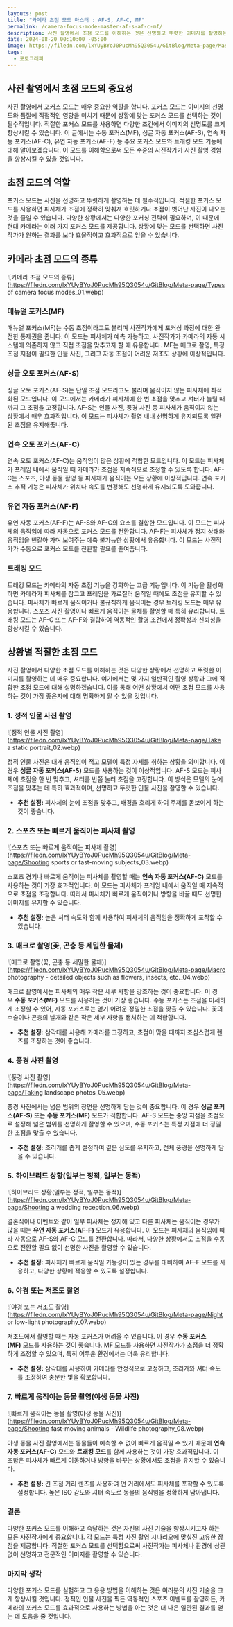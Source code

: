 ```yaml
---
layouts: post
title: "카메라 초점 모드 마스터 : AF-S, AF-C, MF"
permalink: /camera-focus-mode-master-af-s-af-c-mf/
description: 사진 촬영에서 초점 모드를 이해하는 것은 선명하고 뚜렷한 이미지를 촬영하는 데 매우 중요합니다. 이 아티클에서는 정적 인물 사진, 스포츠, 매크로 촬영 등 다양한 상황에서 적절한 초점 모드를 선택하고 활용하는 방법을 자세히 설명합니다. 포커스 모드의 특성과 트래킹 기능을 통해 촬영 기술을 향상시켜 보세요.
date: 2024-08-20 00:10:00 -05:00
image: https://filedn.com/lxYUyBYoJ0PucMh95Q3054u/GitBlog/Meta-page/Mastering%20camera%20focus%20modes.webp
tags:
  - 포토그래피
---
```

## 사진 촬영에서 초점 모드의 중요성

사진 촬영에서 포커스 모드는 매우 중요한 역할을 합니다. 포커스 모드는 이미지의 선명도와 품질에 직접적인 영향을 미치기 때문에 상황에 맞는 포커스 모드를 선택하는 것이 필수적입니다. 적절한 포커스 모드를 사용하면 다양한 조건에서 이미지의 선명도를 크게 향상시킬 수 있습니다. 이 글에서는 수동 포커스(MF), 싱글 자동 포커스(AF-S), 연속 자동 포커스(AF-C), 유연 자동 포커스(AF-F) 등 주요 포커스 모드와 트래킹 모드 기능에 대해 알아보겠습니다. 이 모드를 이해함으로써 모든 수준의 사진작가가 사진 촬영 경험을 향상시킬 수 있을 것입니다.

## 초점 모드의 역할

포커스 모드는 사진을 선명하고 뚜렷하게 촬영하는 데 필수적입니다. 적절한 포커스 모드를 사용하면 피사체가 초점에 정확히 맞춰져 흐릿하거나 초점이 벗어난 사진이 나오는 것을 줄일 수 있습니다. 다양한 상황에서는 다양한 포커싱 전략이 필요하며, 이 때문에 현대 카메라는 여러 가지 포커스 모드를 제공합니다. 상황에 맞는 모드를 선택하면 사진작가가 원하는 결과를 보다 효율적이고 효과적으로 얻을 수 있습니다.

## 카메라 초점 모드의 종류
![카메라 초점 모드의 종류](https://filedn.com/lxYUyBYoJ0PucMh95Q3054u/GitBlog/Meta-page/Types of camera focus modes_01.webp) 
### **매뉴얼 포커스(MF)**

매뉴얼 포커스(MF)는 수동 초점이라고도 불리며 사진작가에게 포커싱 과정에 대한 완전한 통제권을 줍니다. 이 모드는 피사체가 예측 가능하고, 사진작가가 카메라의 자동 시스템에 의존하지 않고 직접 초점을 맞추고자 할 때 유용합니다. MF는 매크로 촬영, 특정 초점 지점이 필요한 인물 사진, 그리고 자동 초점이 어려운 저조도 상황에 이상적입니다.

### **싱글 오토 포커스(AF-S)**

싱글 오토 포커스(AF-S)는 단일 초점 모드라고도 불리며 움직이지 않는 피사체에 최적화된 모드입니다. 이 모드에서는 카메라가 피사체에 한 번 초점을 맞추고 셔터가 눌릴 때까지 그 초점을 고정합니다. AF-S는 인물 사진, 풍경 사진 등 피사체가 움직이지 않는 상황에서 매우 효과적입니다. 이 모드는 피사체가 촬영 내내 선명하게 유지되도록 일관된 초점을 유지해줍니다.

### **연속 오토 포커스(AF-C)**

연속 오토 포커스(AF-C)는 움직임이 많은 상황에 적합한 모드입니다. 이 모드는 피사체가 프레임 내에서 움직일 때 카메라가 초점을 지속적으로 조정할 수 있도록 합니다. AF-C는 스포츠, 야생 동물 촬영 등 피사체가 움직이는 모든 상황에 이상적입니다. 연속 포커스 추적 기능은 피사체가 위치나 속도를 변경해도 선명하게 유지되도록 도와줍니다.

### **유연 자동 포커스(AF-F)**

유연 자동 포커스(AF-F)는 AF-S와 AF-C의 요소를 결합한 모드입니다. 이 모드는 피사체의 움직임에 따라 자동으로 포커스 모드를 전환합니다. AF-F는 피사체가 정지 상태와 움직임을 번갈아 가며 보여주는 예측 불가능한 상황에서 유용합니다. 이 모드는 사진작가가 수동으로 포커스 모드를 전환할 필요를 줄여줍니다.

### 트래킹 모드

트래킹 모드는 카메라의 자동 초점 기능을 강화하는 고급 기능입니다. 이 기능을 활성화하면 카메라가 피사체를 잠그고 프레임을 가로질러 움직일 때에도 초점을 유지할 수 있습니다. 피사체가 빠르게 움직이거나 불규칙하게 움직이는 경우 트래킹 모드는 매우 유용합니다. 스포츠 사진 촬영이나 빠르게 움직이는 물체를 촬영할 때 특히 유리합니다. 트래킹 모드는 AF-C 또는 AF-F와 결합하여 역동적인 촬영 조건에서 정확성과 신뢰성을 향상시킬 수 있습니다.

## 상황별 적절한 초점 모드

사진 촬영에서 다양한 초점 모드를 이해하는 것은 다양한 상황에서 선명하고 뚜렷한 이미지를 촬영하는 데 매우 중요합니다. 여기에서는 몇 가지 일반적인 촬영 상황과 그에 적합한 초점 모드에 대해 설명하겠습니다. 이를 통해 어떤 상황에서 어떤 초점 모드를 사용하는 것이 가장 좋은지에 대해 명확하게 알 수 있을 것입니다.

### 1. **정적 인물 사진 촬영**
![정적 인물 사진 촬영](https://filedn.com/lxYUyBYoJ0PucMh95Q3054u/GitBlog/Meta-page/Take a static portrait_02.webp) 

정적 인물 사진은 대개 움직임이 적고 모델이 특정 자세를 취하는 상황을 의미합니다. 이 경우 **싱글 자동 포커스(AF-S)** 모드를 사용하는 것이 이상적입니다. AF-S 모드는 피사체에 초점을 한 번 맞추고, 셔터를 반쯤 눌러 초점을 고정합니다. 이 방식은 모델의 눈에 초점을 맞추는 데 특히 효과적이며, 선명하고 뚜렷한 인물 사진을 촬영할 수 있습니다.

- **추천 설정:** 피사체의 눈에 초점을 맞추고, 배경을 흐리게 하여 주제를 돋보이게 하는 것이 좋습니다.

### 2. **스포츠 또는 빠르게 움직이는 피사체 촬영**
![스포츠 또는 빠르게 움직이는 피사체 촬영](https://filedn.com/lxYUyBYoJ0PucMh95Q3054u/GitBlog/Meta-page/Shooting sports or fast-moving subjects_03.webp) 

스포츠 경기나 빠르게 움직이는 피사체를 촬영할 때는 **연속 자동 포커스(AF-C)** 모드를 사용하는 것이 가장 효과적입니다. 이 모드는 피사체가 프레임 내에서 움직일 때 지속적으로 초점을 조정합니다. 따라서 피사체가 빠르게 움직이거나 방향을 바꿀 때도 선명한 이미지를 유지할 수 있습니다.

- **추천 설정:** 높은 셔터 속도와 함께 사용하여 피사체의 움직임을 정확하게 포착할 수 있습니다.

### 3. **매크로 촬영(꽃, 곤충 등 세밀한 물체)**
![매크로 촬영(꽃, 곤충 등 세밀한 물체)](https://filedn.com/lxYUyBYoJ0PucMh95Q3054u/GitBlog/Meta-page/Macro photography - detailed objects such as flowers, insects, etc._04.webp) 

매크로 촬영에서는 피사체의 매우 작은 세부 사항을 강조하는 것이 중요합니다. 이 경우 **수동 포커스(MF)** 모드를 사용하는 것이 가장 좋습니다. 수동 포커스는 초점을 미세하게 조정할 수 있어, 자동 포커스로는 얻기 어려운 정밀한 초점을 맞출 수 있습니다. 꽃의 수술이나 곤충의 날개와 같은 작은 세부 사항을 캡처하는 데 적합합니다.

- **추천 설정:** 삼각대를 사용해 카메라를 고정하고, 초점이 맞을 때까지 조심스럽게 렌즈를 조정하는 것이 좋습니다.

### 4. **풍경 사진 촬영**
![풍경 사진 촬영](https://filedn.com/lxYUyBYoJ0PucMh95Q3054u/GitBlog/Meta-page/Taking landscape photos_05.webp) 

풍경 사진에서는 넓은 범위의 장면을 선명하게 담는 것이 중요합니다. 이 경우 **싱글 포커스(AF-S)** 또는 **수동 포커스(MF)** 모드가 적합합니다. AF-S 모드는 중앙 지점을 초점으로 설정해 넓은 범위를 선명하게 촬영할 수 있으며, 수동 포커스는 특정 지점에 더 정밀한 초점을 맞출 수 있습니다.

- **추천 설정:** 조리개를 좁게 설정하여 깊은 심도를 유지하고, 전체 풍경을 선명하게 담을 수 있습니다.

### 5. **하이브리드 상황(일부는 정적, 일부는 동적)**
![하이브리드 상황(일부는 정적, 일부는 동적)](https://filedn.com/lxYUyBYoJ0PucMh95Q3054u/GitBlog/Meta-page/Shooting a wedding reception_06.webp) 

결혼식이나 이벤트와 같이 일부 피사체는 정지해 있고 다른 피사체는 움직이는 경우가 많을 때는 **유연 자동 포커스(AF-F)** 모드가 유용합니다. 이 모드는 피사체의 움직임에 따라 자동으로 AF-S와 AF-C 모드를 전환합니다. 따라서, 다양한 상황에서도 초점을 수동으로 전환할 필요 없이 선명한 사진을 촬영할 수 있습니다.

- **추천 설정:** 피사체가 빠르게 움직일 가능성이 있는 경우를 대비하여 AF-F 모드를 사용하고, 다양한 상황에 적응할 수 있도록 설정합니다.

### 6. **야경 또는 저조도 촬영**
![야경 또는 저조도 촬영](https://filedn.com/lxYUyBYoJ0PucMh95Q3054u/GitBlog/Meta-page/Night or low-light photography_07.webp) 

저조도에서 촬영할 때는 자동 포커스가 어려울 수 있습니다. 이 경우 **수동 포커스(MF)** 모드를 사용하는 것이 좋습니다. MF 모드를 사용하면 사진작가가 초점을 더 정확하게 조정할 수 있으며, 특히 어두운 환경에서는 더욱 유리합니다.

- **추천 설정:** 삼각대를 사용하여 카메라를 안정적으로 고정하고, 조리개와 셔터 속도를 조정하여 충분한 빛을 확보합니다.

### 7. **빠르게 움직이는 동물 촬영(야생 동물 사진)**
![빠르게 움직이는 동물 촬영(야생 동물 사진)](https://filedn.com/lxYUyBYoJ0PucMh95Q3054u/GitBlog/Meta-page/Shooting fast-moving animals - Wildlife photography_08.webp) 

야생 동물 사진 촬영에서는 동물들이 예측할 수 없이 빠르게 움직일 수 있기 때문에 **연속 자동 포커스(AF-C)** 모드와 **트래킹 모드**를 함께 사용하는 것이 가장 효과적입니다. 이 조합은 피사체가 빠르게 이동하거나 방향을 바꾸는 상황에서도 초점을 유지할 수 있습니다.

- **추천 설정:** 긴 초점 거리 렌즈를 사용하여 먼 거리에서도 피사체를 포착할 수 있도록 설정합니다. 높은 ISO 감도와 셔터 속도로 동물의 움직임을 정확하게 담아냅니다.

### 결론

다양한 포커스 모드를 이해하고 숙달하는 것은 자신의 사진 기술을 향상시키고자 하는 모든 사진작가에게 중요합니다. 각 모드는 특정 사진 촬영 시나리오에 맞춰진 고유한 장점을 제공합니다. 적절한 포커스 모드를 선택함으로써 사진작가는 피사체나 환경에 상관없이 선명하고 전문적인 이미지를 촬영할 수 있습니다.

### 마지막 생각

다양한 포커스 모드를 실험하고 그 응용 방법을 이해하는 것은 여러분의 사진 기술을 크게 향상시킬 것입니다. 정적인 인물 사진을 찍든 역동적인 스포츠 이벤트를 촬영하든, 카메라의 포커스 모드를 효과적으로 사용하는 방법을 아는 것은 더 나은 일관된 결과를 얻는 데 도움을 줄 것입니다.
